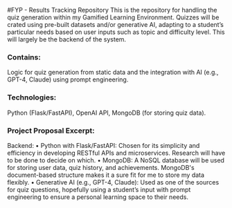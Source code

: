 #FYP - Results Tracking Repository
This is the repository for handling the quiz generation within my Gamified Learning Environment. Quizzes will be crated using pre-built datasets and/or generative AI, adapting to a student’s particular needs based on user inputs such as topic and difficulty level. This will largely be the backend of the system.

### Contains: 
Logic for quiz generation from static data and the integration with AI (e.g., GPT-4, Claude) using prompt engineering.
### Technologies: 
Python (Flask/FastAPI), OpenAI API, MongoDB (for storing quiz data).

### Project Proposal Excerpt: 
Backend:
• Python with Flask/FastAPI: Chosen for its simplicity and efficiency in developing RESTful APIs and 
microservices. Research will have to be done to decide on which. 
• MongoDB: A NoSQL database will be used for storing user data, quiz history, and achievements. 
MongoDB's document-based structure makes it a sure fit for me to store my data flexibly.
• Generative AI (e.g., GPT-4, Claude): Used as one of the sources for quiz questions, hopefully using a 
student’s input with prompt engineering to ensure a personal learning space to their needs.
